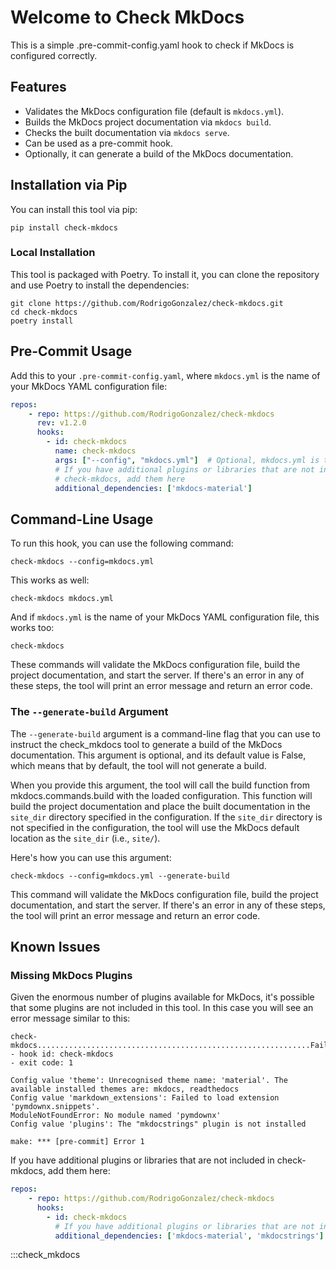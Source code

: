 # Welcome to Check MkDocs

This is a simple .pre-commit-config.yaml hook to check if MkDocs is configured correctly.

## Features

- Validates the MkDocs configuration file (default is `mkdocs.yml`).
- Builds the MkDocs project documentation via `mkdocs build`.
- Checks the built documentation via `mkdocs serve`.
- Can be used as a pre-commit hook.
- Optionally, it can generate a build of the MkDocs documentation.

## Installation via Pip

You can install this tool via pip:

```shell
pip install check-mkdocs
```

### Local Installation

This tool is packaged with Poetry. To install it, you can clone the
repository and use Poetry to install the dependencies:

```shell
git clone https://github.com/RodrigoGonzalez/check-mkdocs.git
cd check-mkdocs
poetry install
```

## Pre-Commit Usage

Add this to your `.pre-commit-config.yaml`, where `mkdocs.yml`
is the name of your MkDocs YAML configuration file:

```yaml
repos:
    - repo: https://github.com/RodrigoGonzalez/check-mkdocs
      rev: v1.2.0
      hooks:
        - id: check-mkdocs
          name: check-mkdocs
          args: ["--config", "mkdocs.yml"]  # Optional, mkdocs.yml is the default
          # If you have additional plugins or libraries that are not included in
          # check-mkdocs, add them here
          additional_dependencies: ['mkdocs-material']
```

## Command-Line Usage

To run this hook, you can use the following command:

```shell
check-mkdocs --config=mkdocs.yml
```

This works as well:

```shell
check-mkdocs mkdocs.yml
```

And if `mkdocs.yml` is the name of your MkDocs YAML
configuration file, this works too:

```shell
check-mkdocs
```

These commands will validate the MkDocs configuration
file, build the project documentation, and start the
server. If there's an error in any of these steps, the
tool will print an error message and return an error code.

### The `--generate-build` Argument

The `--generate-build` argument is a command-line flag that
you can use to instruct the check_mkdocs tool to generate a
build of the MkDocs documentation. This argument is
optional, and its default value is False, which means that
by default, the tool will not generate a build.

When you provide this argument, the tool will call the
build function from mkdocs.commands.build with the loaded
configuration. This function will build the project
documentation and place the built documentation in the
`site_dir` directory specified in the configuration. If the
`site_dir` directory is not specified in the configuration,
the tool will use the MkDocs default location as the
`site_dir` (i.e., `site/`).

Here's how you can use this argument:

```shell
check-mkdocs --config=mkdocs.yml --generate-build
```

This command will validate the MkDocs configuration file,
build the project documentation, and start the server. If
there's an error in any of these steps, the tool will print
an error message and return an error code.

## Known Issues

### Missing MkDocs Plugins

Given the enormous number of plugins available for MkDocs,
it's possible that some plugins are not included in this
tool. In this case you will see an error message similar to
this:

```shell
check-mkdocs.............................................................Failed
- hook id: check-mkdocs
- exit code: 1

Config value 'theme': Unrecognised theme name: 'material'. The available installed themes are: mkdocs, readthedocs
Config value 'markdown_extensions': Failed to load extension 'pymdownx.snippets'.
ModuleNotFoundError: No module named 'pymdownx'
Config value 'plugins': The "mkdocstrings" plugin is not installed

make: *** [pre-commit] Error 1
```

If you have additional plugins or libraries that are not
included in check-mkdocs, add them here:

```yaml
repos:
    - repo: https://github.com/RodrigoGonzalez/check-mkdocs
      hooks:
        - id: check-mkdocs
          # If you have additional plugins or libraries that are not included in check-mkdocs, add them here
          additional_dependencies: ['mkdocs-material', 'mkdocstrings']
```


:::check_mkdocs
